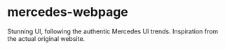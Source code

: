# mercedes-webpage
 Stunning UI, following the authentic Mercedes UI trends. Inspiration from the actual original website.
